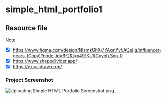 # simple_html_portfolio1

## Resource file 
> [!NOTE]
> - [x] https://www.figma.com/design/NIsmzGhXj7YAonYv5AQeFg/influencer-gears-(Copy)?node-id=6-2&t=x491KURGvyolx3xn-0
> - [x]  https://www.shapedivider.app/
> - [x] https://excalidraw.com/

### Project Screenshot
![Uploading Simple HTML Portfolio Screenshot.png…]()
